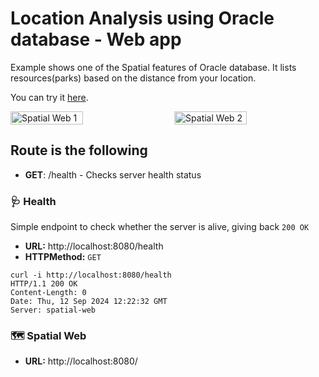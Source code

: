 # Location Analysis using Oracle database - Web app

Example shows one of the Spatial features of Oracle database. It lists resources(parks) based on the distance from your location.

You can try it [here](https://spatial-web.fly.dev/).

<div style="display: flex; justify-content: space-between;">
  <img src="spatial-web-1.png" alt="Spatial Web 1" style="width: 48%;">
  <img src="spatial-web-2.png" alt="Spatial Web 2" style="width: 48%;">
</div>


## Route is the following

- __GET__: /health - Checks server health status


### 🩺 Health
Simple endpoint to check whether the server is alive, giving back `200 OK`

- __URL:__ http://localhost:8080/health
- __HTTPMethod:__ `GET`

```
curl -i http://localhost:8080/health
HTTP/1.1 200 OK
Content-Length: 0
Date: Thu, 12 Sep 2024 12:22:32 GMT
Server: spatial-web
```

### 🗺️ Spatial Web

- __URL:__ http://localhost:8080/

